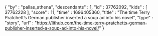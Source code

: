 {
  "by" : "pallas_athena",
  "descendants" : 1,
  "id" : 37762092,
  "kids" : [ 37762228 ],
  "score" : 11,
  "time" : 1696405360,
  "title" : "The time Terry Pratchett’s German publisher inserted a soup ad into his novel",
  "type" : "story",
  "url" : "https://lithub.com/the-time-terry-pratchetts-german-publisher-inserted-a-soup-ad-into-his-novel/"
}
